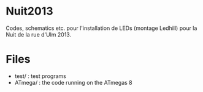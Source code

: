 Nuit2013
====

Codes, schematics etc. pour l'installation de LEDs (montage Ledhill) pour la Nuit de la rue d'Ulm 2013.

# Files

* test/ : test programs
* ATmega/ : the code running on the ATmegas 8
